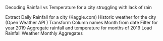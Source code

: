 
Decoding Rainfall vs Temperature for a city struggling with lack of rain

Extract
  Daily Rainfall for a city (Kaggle.com)
  Historic weather for the city (Open Weather API )
Transform
  Column names
  Month from date
  Filter for year 2019
  Aggregate rainfall and temperature for months of 2019
Load
  Rainfall
  Weather
  Monthly Aggregates
